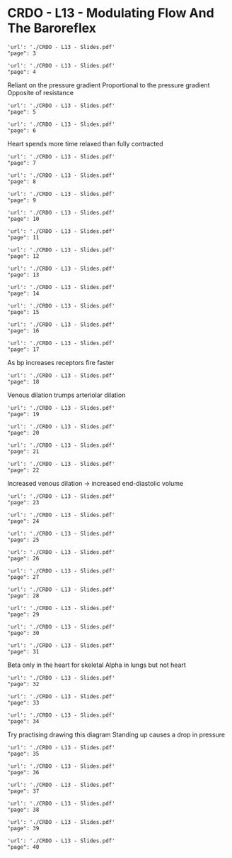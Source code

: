 # CRDO - L13 - Modulating Flow And The Baroreflex

```pdf
'url': './CRDO - L13 - Slides.pdf'
"page": 3
```

```pdf
'url': './CRDO - L13 - Slides.pdf'
"page": 4
```
Reliant on the pressure gradient
Proportional to the pressure gradient
Opposite of resistance


 
```pdf
'url': './CRDO - L13 - Slides.pdf'
"page": 5
```

```pdf
'url': './CRDO - L13 - Slides.pdf'
"page": 6
```
Heart spends more time relaxed than fully contracted


```pdf
'url': './CRDO - L13 - Slides.pdf'
"page": 7
```


```pdf
'url': './CRDO - L13 - Slides.pdf'
"page": 8
```

```pdf
'url': './CRDO - L13 - Slides.pdf'
"page": 9
```

```pdf
'url': './CRDO - L13 - Slides.pdf'
"page": 10
```

```pdf
'url': './CRDO - L13 - Slides.pdf'
"page": 11
```

```pdf
'url': './CRDO - L13 - Slides.pdf'
"page": 12
```

```pdf
'url': './CRDO - L13 - Slides.pdf'
"page": 13
```

```pdf
'url': './CRDO - L13 - Slides.pdf'
"page": 14
```

```pdf
'url': './CRDO - L13 - Slides.pdf'
"page": 15
```

```pdf
'url': './CRDO - L13 - Slides.pdf'
"page": 16
```

```pdf
'url': './CRDO - L13 - Slides.pdf'
"page": 17
```
As bp increases receptors fire faster

```pdf
'url': './CRDO - L13 - Slides.pdf'
"page": 18
```
Venous dilation trumps arteriolar dilation

```pdf
'url': './CRDO - L13 - Slides.pdf'
"page": 19
```

```pdf
'url': './CRDO - L13 - Slides.pdf'
"page": 20
```

```pdf
'url': './CRDO - L13 - Slides.pdf'
"page": 21
```

```pdf
'url': './CRDO - L13 - Slides.pdf'
"page": 22
```
Increased venous dilation -> increased end-diastolic volume

```pdf
'url': './CRDO - L13 - Slides.pdf'
"page": 23
```

```pdf
'url': './CRDO - L13 - Slides.pdf'
"page": 24
```

```pdf
'url': './CRDO - L13 - Slides.pdf'
"page": 25
```

```pdf
'url': './CRDO - L13 - Slides.pdf'
"page": 26
```

```pdf
'url': './CRDO - L13 - Slides.pdf'
"page": 27
```

```pdf
'url': './CRDO - L13 - Slides.pdf'
"page": 28
```

```pdf
'url': './CRDO - L13 - Slides.pdf'
"page": 29
```

```pdf
'url': './CRDO - L13 - Slides.pdf'
"page": 30
```

```pdf
'url': './CRDO - L13 - Slides.pdf'
"page": 31
```
Beta only in the heart for skeletal
Alpha in lungs but not heart

```pdf
'url': './CRDO - L13 - Slides.pdf'
"page": 32
```

```pdf
'url': './CRDO - L13 - Slides.pdf'
"page": 33
```

```pdf
'url': './CRDO - L13 - Slides.pdf'
"page": 34
```
Try practising drawing this diagram
Standing up causes a drop in pressure

```pdf
'url': './CRDO - L13 - Slides.pdf'
"page": 35
```

```pdf
'url': './CRDO - L13 - Slides.pdf'
"page": 36
```

```pdf
'url': './CRDO - L13 - Slides.pdf'
"page": 37
```

```pdf
'url': './CRDO - L13 - Slides.pdf'
"page": 38
```

```pdf
'url': './CRDO - L13 - Slides.pdf'
"page": 39
```

```pdf
'url': './CRDO - L13 - Slides.pdf'
"page": 40
```

